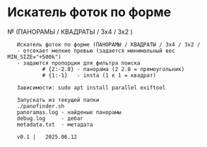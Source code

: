 # Искатель фоток по форме
№ (ПАНОРАМЫ / КВАДРАТЫ / 3x4 / 3x2 )
 
       Искатель фоток по форме (ПАНОРАМЫ / КВАДРАТЫ / 3x4 / 3x2 /
       - отсекает мелкие превью (задается минимальный вес MIN_SIZE="+500k")
       - задаются пропорции для фильтра поиска
               # {2:-2.8} - панорама (2 2.8 = прямоугольник)
               # {1:-1}   - insta (1 к 1 = квадрат)
 
       Зависимости: sudo apt install parallel exiftool 
 
       Запускать из текущей папки
       ./panofinder.sh
       panoramas.log - найденые панорамы
       debug.log     - дебаг
       metadata.txt  - метадата
 
       v0.1 |	2025.06.12
